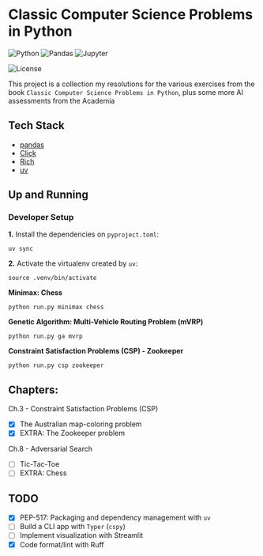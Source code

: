 # Classic Computer Science Problems in Python

![Python](https://img.shields.io/badge/Python-3.12_|_3.11_|_3.10-4B8BBE.svg?style=flat&logo=python&logoColor=FFD43B&labelColor=306998)
![Pandas](https://img.shields.io/badge/pandas-2.x-E70288?style=flat&logo=pandas&logoColor=white&labelColor=130753)
![Jupyter](https://img.shields.io/badge/Jupyter-31393F.svg?style=flat&logo=jupyter&logoColor=F37726&labelColor=31393F)

![License](https://img.shields.io/badge/license-CC--BY--SA--4.0-31393F?style=flat&logo=creativecommons&logoColor=black&labelColor=white)

This project is a collection my resolutions for the various exercises from the book `Classic Computer Science Problems in Python`, plus some more AI assessments from the Academia

## Tech Stack
- [pandas](https://pandas.pydata.org/docs/user_guide/)
- [Click](https://click.palletsprojects.com/en/latest/)
- [Rich](https://github.com/Textualize/rich)
- [uv](https://docs.astral.sh/uv/concepts/projects/dependencies/)

## Up and Running

### Developer Setup

**1.** Install the dependencies on `pyproject.toml`:
```shell
uv sync
```

**2.** Activate the virtualenv created by `uv`:
```shell
source .venv/bin/activate
```
 
**Minimax: Chess**
```shell
python run.py minimax chess
```

**Genetic Algorithm: Multi-Vehicle Routing Problem (mVRP)**
```shell
python run.py ga mvrp
```

**Constraint Satisfaction Problems (CSP) - Zookeeper**
```shell
python run.py csp zookeeper
```

## Chapters:
Ch.3 - Constraint Satisfaction Problems (CSP) 
- [x] The Australian map-coloring problem
- [x] EXTRA: The Zookeeper problem

Ch.8 - Adversarial Search
- [ ] Tic-Tac-Toe
- [ ] EXTRA: Chess

## TODO
- [x] PEP-517: Packaging and dependency management with `uv`
- [ ] Build a CLI app with `Typer` (`cspy`)
- [ ] Implement visualization with Streamlit
- [x] Code format/lint with Ruff
